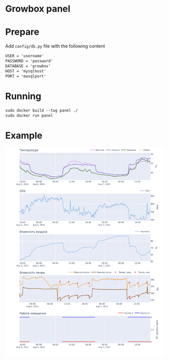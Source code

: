 # Growbox panel

# Prepare
Add `config/db.py` file with the following content
```
USER = 'username'
PASSWORD = 'password'
DATABASE = 'growbox'
HOST = 'mysqlhost'
PORT = 'masqlport'
```

# Running
```
sudo docker build --tag panel ./
sudo docker run panel
```

# Example
![Panel example](files/panel_example.jpg "Panel example")

